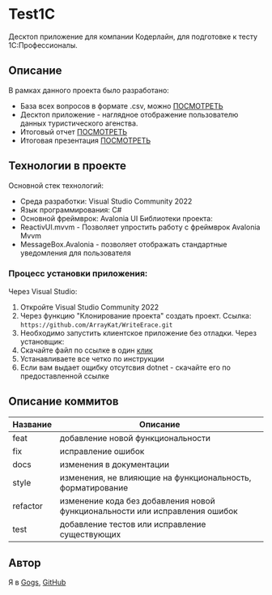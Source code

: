 # Test1C
Десктоп приложение для компании Кодерлайн, для подготовке к тесту 1С:Профессионалы.

## Описание
В рамках данного проекта было разработано:
* База всех вопросов в формате .csv, можно [ПОСМОТРЕТЬ](/Test1C/bin/Debug/net9.0/File/read1.csv)
* Десктоп приложение - наглядное отображение пользователю данных туристического агенства.
* Итоговый отчет [ПОСМОТРЕТЬ](/docs/ПП%2001.01_%20ИтоговыйОтчет_КолиниченкоЕС.docx)
* Итоговая презентация [ПОСМОТРЕТЬ](/docs/ИтоговаяПрезентация_ПП%2001.01.pptx)

## Технологии в проекте
Основной стек технологий:
* Среда разработки: Visual Studio Community 2022
* Язык программирования: C#
* Основной фреймврок: Avalonia UI Библиотеки проекта:
* ReactivUI.mvvm - Позволяет упростить работу с фреймврок Avalonia Mvvm
* MessageBox.Avalonia - позволяет отображать стандартные уведомления для пользователя


### Процесс установки приложения:
Через Visual Studio:
1. Откройте Visual Studio Community 2022
2. Через функцию "Клонирование проекта" создать проект. Ссылка: `https://github.com/ArrayKat/WriteErace.git`
3. Необходимо запустить клиентское приложение без отладки. 
Через установщик:
1. Скачайте файл по ссылке в один [клик](/Test1C/bin/Release/net9.0/publish/iss/Output/Test1cProfi_Setup.exe)
2. Устанавливаете все четко по инструкции
3. Если вам выдает ощибку отсутсвия dotnet - скачайте его по предоставленной ссылке



## Описание коммитов
| Название | Описание |
|-------------|--------------|
| feat  | добавление новой функциональности     |
| fix    | исправление ошибок |
| docs  | изменения в документации |
| style    | изменения, не влияющие на функциональность, форматирование |
| refactor  | изменение кода без добавления новой функциональности или исправления ошибок |
| test  |добавление тестов или исправление существующих|

## Автор
Я в 
[Gogs](http://gogs.ngknn.ru:3000/ArrayKat2),
[GitHub](https://github.com/ArrayKat)